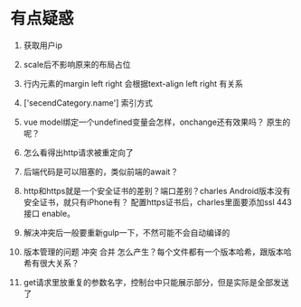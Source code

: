 ﻿# 有点疑惑

1. 获取用户ip

2. scale后不影响原来的布局占位

3. 行内元素的margin left right 会根据text-align left right 有关系

4. ['secendCategory.name'] 索引方式

5. vue model绑定一个undefined变量会怎样，onchange还有效果吗？ 原生的呢？

6. 怎么看得出http请求被重定向了

7. 后端代码是可以阻塞的，类似前端的await？

8. http和https就是一个安全证书的差别？端口差别？charles Android版本没有安全证书，就只有iPhone有？ 配置https证书后，charles里面要添加ssl 443接口 enable。

9. 解决冲突后一般要重新gulp一下，不然可能不会自动编译的

10. 版本管理的问题  冲突 合并 怎么产生？每个文件都有一个版本哈希，跟版本哈希有很大关系？

11. get请求里放重复的参数名字，控制台中只能展示部分，但是实际是全部发送了